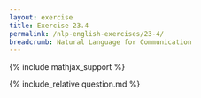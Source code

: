 ```yaml
---
layout: exercise
title: Exercise 23.4
permalink: /nlp-english-exercises/23-4/
breadcrumb: Natural Language for Communication
---
```


{% include mathjax_support %}

<div><i class="arrow-up" data-chapter="nlp-english-exercises" data-exercise="ex_4" data-rating="0"></i></div>
{% include_relative question.md %}
